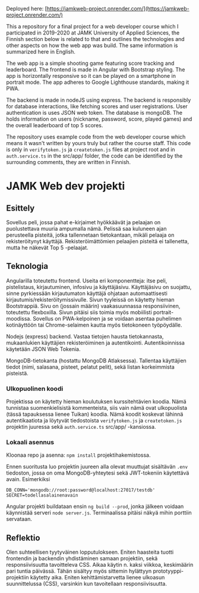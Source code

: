 Deployed here: [https://jamkweb-project.onrender.com/](https://jamkweb-project.onrender.com/)

This a repository for a final project for a web developer course which I participated in 2019-2020 at JAMK University of Applied Sciences, the Finnish section below is related to that and outlines the technologies and other aspects on how the web app was build. The same information is summarized here in English.

The web app is a simple shooting game featuring score tracking and leaderboard. The frontend is made in Angular with Bootstrap styling. The app is horizontally responsive so it can be played on a smartphone in portrait mode. The app adheres to Google Lighthouse standards, making it PWA.

The backend is made in nodeJS using express. The backend is responsibly for database interactions, like fetching scores and user registrations. User authentication is uses JSON web token. The database is mongoDB. The holds information on users (nickname, password, score, played games) and the overall leaderboard of top 5 scores.

The repository uses example code from the web developer course which means it wasn't written by yours truly but rather the course staff. This code is only in `verifytoken.js` ja `createtoken.js` files at project root and in `auth.service.ts` in the src/app/ folder, the code can be identified by the surrounding comments, they are written in Finnish.

# JAMK Web dev projekti

## Esittely

Sovellus peli, jossa pahat e-kirjaimet hyökkäävät ja pelaajan on
puolustettava muuria ampumalla nämä. Pelissä saa kuluneen ajan perusteella pisteitä, jotka tallennetaan tietokantaan, mikäli pelaaja on rekisteröitynyt käyttäjä. Rekisteröimättömien pelaajien pisteitä ei tallenetta, mutta he näkevät Top 5 -pelaajat.

## Teknologia

Angularilla toteutettu frontend. Useita eri komponentteja: itse peli, pistelistaus, kirjautuminen, infosivu ja käyttäjäsivu. Käyttäjäsivu on suojattu, sinne pyrkiessään kirjautumaton käyttäjä ohjataan automaattisesti kirjautumis/rekisteröitymissivulle. Sivun tyyleissä on käytetty hieman Bootstrappiä. Sivu on (jossain määrin) vaakasuunnassa responsiivinen, toteutettu flexboxilla. Sivun pitäisi siis toimia myös mobiilisti portrait-moodissa. Sovellus on PWA-kelpoinen ja se voidaan asentaa puhelimen kotinäyttöön tai Chrome-selaimen kautta myös tietokoneen työpöydälle.

Nodejs (express) backend. Vastaa tietojen hausta tietokannasta, mukaanlukien käyttäjien rekisteröiminen ja autentikointi. Autentikoinnissa käytetään JSON Web Tokenia.

MongoDB-tietokanta (hostattu MongoDB Atlaksessa). Tallentaa käyttäjien tiedot (nimi, salasana, pisteet, pelatut pelit), sekä listan korkeimmista pisteistä.

### Ulkopuolinen koodi

Projektissa on käytetty hieman koulutuksen kurssitehtävien koodia. Nämä tunnistaa suomenkielisistä kommenteista, siis vain nämä ovat ulkopuolista (tässä tapauksessa lienee Tuikan) koodia. Nämä koodit koskevat lähinnä autentikaatiota ja löytyvät tiedostoista `verifytoken.js` ja `createtoken.js` projektin juuressa sekä `auth.service.ts` src/app/ -kansiossa.

### Lokaali asennus

Kloonaa repo ja asenna: `npm install` projektihakemistossa.

Ennen suoritusta luo projektin juureen alla olevat muuttujat sisältävän `.env` tiedoston, jossa on oma MongoDB-yhteytesi sekä JWT-tokeniin käytettävä avain. Esimerkiksi

`DB_CONN='mongodb://root:password@localhost:27017/testdb'`\
`SECRET=todellasalainenavain`

Angular projekti buildataan ensin `ng build --prod`, jonka jälkeen voidaan käynnistää serveri `node server.js`.
Terminaalissa pitäisi näkyä mihin porttiin servataan.

## Reflektio

Olen suhteellisen tyytyväinen lopputulokseen. Eniten haasteita tuotti frontendin ja backendin yhdistäminen samaan projektiin, sekä responsiivisuutta tavoitteleva CSS. Aikaa käytin n. kaksi viikkoa, keskimäärin pari tuntia päivässä. Tähän sisältyy myös sittemin hylättyyn prototyyppi-projektiin käytetty aika. Eniten kehittämistarvetta lienee ulkoasun suunnittelussa (CSS), varsinkin kun tavoitellaan responsiivisuutta.
